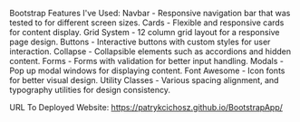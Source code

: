 Bootstrap Features I've Used:
Navbar - Responsive navigation bar that was tested to for different screen sizes.
Cards - Flexible and responsive cards for content display.
Grid System - 12 column grid layout for a responsive page design.
Buttons - Interactive buttons with custom styles for user interaction.
Collapse - Collapsible elements such as accordions and hidden content.
Forms - Forms with validation for better input handling.
Modals - Pop up modal windows for displaying content.
Font Awesome - Icon fonts for better visual design.
Utility Classes - Various spacing alignment, and typography utilities for design consistency.

URL To Deployed Website:
https://patrykcichosz.github.io/BootstrapApp/